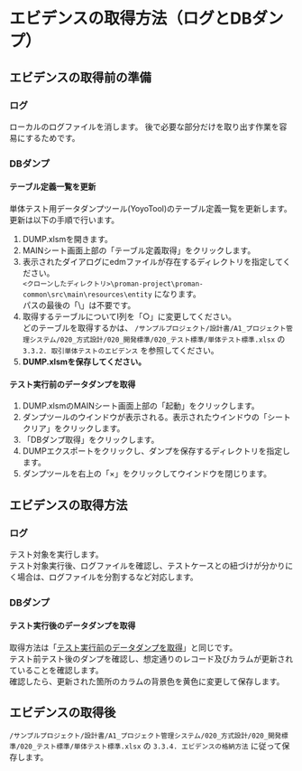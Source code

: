 # エビデンスの取得方法（ログとDBダンプ）

## エビデンスの取得前の準備

### ログ

ローカルのログファイルを消します。 
後で必要な部分だけを取り出す作業を容易にするためです。

### DBダンプ

#### テーブル定義一覧を更新

単体テスト用データダンプツール(YoyoTool)のテーブル定義一覧を更新します。 
更新は以下の手順で行います。

1. DUMP.xlsmを開きます。
1. MAINシート画面上部の「テーブル定義取得」をクリックします。
1. 表示されたダイアログにedmファイルが存在するディレクトリを指定してください。  
   `<クローンしたディレクトリ>\proman-project\proman-common\src\main\resources\entity` になります。  
   パスの最後の「\」は不要です。
1. 取得するテーブルについてI列を「○」に変更してください。  
   どのテーブルを取得するかは、 `/サンプルプロジェクト/設計書/A1_プロジェクト管理システム/020_方式設計/020_開発標準/020_テスト標準/単体テスト標準.xlsx` の `3.3.2. 取引単体テストのエビデンス` を参照してください。
1. **DUMP.xlsmを保存してください。**

#### テスト実行前のデータダンプを取得

1. DUMP.xlsmのMAINシート画面上部の「起動」をクリックします。
1. ダンプツールのウインドウが表示される。表示されたウインドウの「シートクリア」をクリックします。
1. 「DBダンプ取得」をクリックします。
1. DUMPエクスポートをクリックし、ダンプを保存するディレクトリを指定します。
1. ダンプツールを右上の「×」をクリックしてウインドウを閉じります。


## エビデンスの取得方法

### ログ

テスト対象を実行します。  
テスト対象実行後、ログファイルを確認し、テストケースとの紐づけが分かりにく場合は、ログファイルを分割するなど対応します。

### DBダンプ

#### テスト実行後のデータダンプを取得

取得方法は「[テスト実行前のデータダンプを取得](#テスト実行前のデータダンプを取得)」と同じです。  
テスト前テスト後のダンプを確認し、想定通りのレコード及びカラムが更新されていることを確認します。  
確認したら、更新された箇所のカラムの背景色を黄色に変更して保存します。


## エビデンスの取得後

`/サンプルプロジェクト/設計書/A1_プロジェクト管理システム/020_方式設計/020_開発標準/020_テスト標準/単体テスト標準.xlsx` の `3.3.4. エビデンスの格納方法` に従って保存します。
